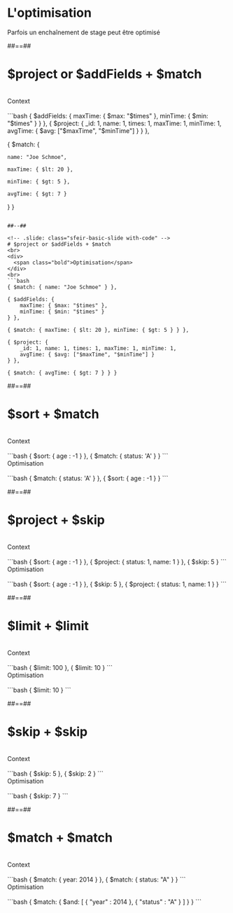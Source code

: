 <!-- .slide: class="sfeir-basic-slide with-code"-->
# L'optimisation
<div class="full-center important">Parfois un enchaînement de stage peut être optimisé</div>

##==##

<!-- .slide: class="sfeir-basic-slide with-code" -->
# $project or $addFields + $match
<br>
<div>
  <span class="bold">Context</span>
</div>
<br>
```bash
{ $addFields: {
    maxTime: { $max: "$times" },
    minTime: { $min: "$times" }
} },
{ $project: {
    _id: 1, name: 1, times: 1, maxTime: 1, minTime: 1,
    avgTime: { $avg: ["$maxTime", "$minTime"] }
} },

{ $match: {

    name: "Joe Schmoe",

    maxTime: { $lt: 20 },

    minTime: { $gt: 5 },

    avgTime: { $gt: 7 }

} }
```

##--##

<!-- .slide: class="sfeir-basic-slide with-code" -->
# $project or $addFields + $match
<br>
<div>
  <span class="bold">Optimisation</span>
</div>
<br>
```bash
{ $match: { name: "Joe Schmoe" } },

{ $addFields: {
    maxTime: { $max: "$times" },
    minTime: { $min: "$times" }
} },

{ $match: { maxTime: { $lt: 20 }, minTime: { $gt: 5 } } },

{ $project: {
    _id: 1, name: 1, times: 1, maxTime: 1, minTime: 1,
    avgTime: { $avg: ["$maxTime", "$minTime"] }
} },

{ $match: { avgTime: { $gt: 7 } } }
```

##==##

<!-- .slide: class="sfeir-basic-slide with-code" -->
# $sort + $match
<br>
<div>
  <span class="bold">Context</span>
<div>
<br>
```bash
{ $sort: { age : -1 } },
{ $match: { status: 'A' } }
```
<br>
<div>
  <span class="bold">Optimisation</span>
</div>
<br>
```bash
{ $match: { status: 'A' } },
{ $sort: { age : -1 } }
```

##==##

<!-- .slide: class="sfeir-basic-slide with-code" -->
# $project + $skip 
<br>
<div>
  <span class="bold">Context</span>
</div>
<br>
```bash
{ $sort: { age : -1 } },
{ $project: { status: 1, name: 1 } },
{ $skip: 5 }
```
<br>
<div>
  <span class="bold">Optimisation</span>
</div>
<br>
```bash
{ $sort: { age : -1 } },
{ $skip: 5 },
{ $project: { status: 1, name: 1 } }
```

##==##

<!-- .slide: class="sfeir-basic-slide with-code" -->
# $limit + $limit
<br>
<div>
  <span class="bold">Context</span>
</div>
<br>
```bash
{ $limit: 100 },
{ $limit: 10 }
```
<br>
<div>
  <span class="bold">Optimisation</span>
</div>
<br>
```bash
{ $limit: 10 }
```

##==##

<!-- .slide: class="sfeir-basic-slide with-code" -->
# $skip + $skip
<br>
<div>
  <span class="bold">Context</span>
</div>
<br>
```bash
{ $skip: 5 },
{ $skip: 2 }
```
<br>
<div>
  <span class="bold">Optimisation</span>
</div>
<br>
```bash
{ $skip: 7 }
```

##==##

<!-- .slide: class="sfeir-basic-slide with-code" -->
# $match + $match 
<br>
<div>
  <span class="bold">Context</span>
</div>
<br>
```bash
{ $match: { year: 2014 } },
{ $match: { status: "A" } }
```
<br>
<div>
  <span class="bold">Optimisation</span>
</div>
<br>
```bash
{ $match: { $and: [ { "year" : 2014 }, { "status" : "A" } ] } }
```



